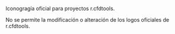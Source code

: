 Iconogragía oficial para proyectos r.cfdtools.

No se permite la modificación o alteración de los logos oficiales de r.cfdtools.
